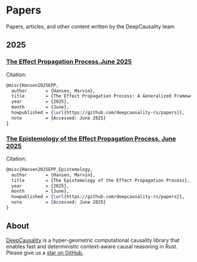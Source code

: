[//]: # (---)

[//]: # (SPDX-License-Identifier: MIT)

[//]: # (---)

# Papers
Papers, articles, and other content written by the DeepCausality team

## 2025

### [The Effect Propagation Process,June 2025](/effect_propagation_process/Effect_Propagation_Process.pdf)

Citation:
```latex
@misc{Hansen2025EPP,
  author       = {Hansen, Marvin},
  title        = {The Effect Propagation Process: A Generalized Framework for Causal Inference in Dynamic Systems},
  year         = {2025},
  month        = {June},
  howpublished = {\url{https://github.com/deepcausality-rs/papers}},
  note         = {Accessed: June 2025}
}
```

### [The Epistemology of the Effect Propagation Process, June 2025](/epistemology_effect_propagation_process/Epistemology_Effect_Propagation_Process.pdf)

Citation:
```latex
@misc{Hansen2025EPP_Epistemology,
  author       = {Hansen, Marvin},
  title        = {The Epistemology of the Effect Propagation Process},
  year         = {2025},
  month        = {June},
  howpublished = {\url{https://github.com/deepcausality-rs/papers}},
  note         = {Accessed: June 2025}
}
```

## About

[DeepCausality](https://deepcausality.com/) is a hyper-geometric computational causality library that enables fast and
deterministic context-aware causal reasoning in Rust. Please give us a [star on GitHub.](https://github.com/deepcausality-rs/deep_causality)
